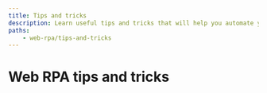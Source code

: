 ```yaml
---
title: Tips and tricks
description: Learn useful tips and tricks that will help you automate your processes more effectively.
paths:
    - web-rpa/tips-and-tricks
---
```


# [](./tips-and-tricks) Web RPA tips and tricks